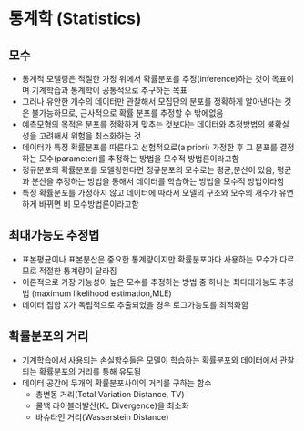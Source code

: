 # 통계학 (Statistics)

## 모수
* 통계적 모델링은 적절한 가정 위에서 확률분포를 추정(inference)하는 것이 목표이며 기계학습과 통계학이 공통적으로 추구하는 목표
* 그러나 유안한 개수의 데이터만 관찰해서 모집단의 분포를 정확하게 알아낸다는 것은 불가능하므로, 근사적으로 확률 분포를 추정할 수 밖에없음
* 예측모형의 목적은 분포를 정확하게 맞추는 것보다는 데이터와 추정방법의 불확실성을 고려해서 위험을 최소화하는 것
* 데이터가 특정 확률분포를 따른다고 선험적으로(a priori) 가정한 후 그 분포를 결정하는 모수(parameter)를 추정하는 방법을 모수적 방법론이라고함
* 정규분포의 확률분포를 모델링한다면 정규분포의 모수로는 평균,분산이 있음, 평균과 분산을 추정하는 방법을 통해서 데이터를 학습하는 방법을 모수적 방법이라함
* 특정 확률분포를 가정하지 않고 데이터에 따라서 모델의 구조와 모수의 개수가 유연하게 바뀌면 비 모수방법론이라고함

## 최대가능도 추정법
* 표본평균이나 표본분산은 중요한 통계량이지만 확률분포마다 사용하는 모수가 다르므로 적절한 통계량이 달라짐
* 이론적으로 가장 가능성이 높은 모수를 추정하는 방법 중 하나는 최다대가능도 추정법 (maximum likelihood estimation,MLE)
* 데이터 집합 X가 독립적으로 추출되었을 경우 로그가능도를 최적화함

## 확률분포의 거리
* 기계학습에서 사용되는 손실함수들은 모델이 학습하는 확률분포와 데이터에서 관찰되는 확률분포의 거리를 통해 유도됨
* 데이터 공간에 두개의 확률분포사이의 거리를 구하는 함수
    * 총변동 거리(Total Variation Distance, TV)
    * 쿨백 라이블러발산(KL Divergence)을 최소화
    * 바슈타인 거리(Wasserstein Distance)